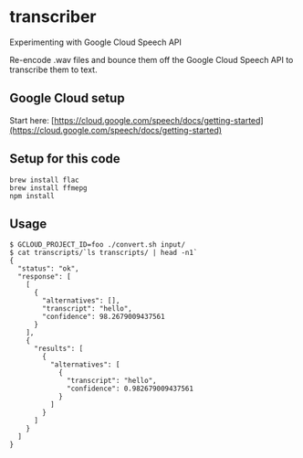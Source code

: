 # transcriber
Experimenting with Google Cloud Speech API

Re-encode .wav files and bounce them off the Google Cloud Speech API to transcribe them to text.

## Google Cloud setup
Start here: [https://cloud.google.com/speech/docs/getting-started](https://cloud.google.com/speech/docs/getting-started)

## Setup for this code
```
brew install flac
brew install ffmepg
npm install
```

## Usage
```
$ GCLOUD_PROJECT_ID=foo ./convert.sh input/
$ cat transcripts/`ls transcripts/ | head -n1`
{
  "status": "ok",
  "response": [
    [
      {
        "alternatives": [],
        "transcript": "hello",
        "confidence": 98.2679009437561
      }
    ],
    {
      "results": [
        {
          "alternatives": [
            {
              "transcript": "hello",
              "confidence": 0.982679009437561
            }
          ]
        }
      ]
    }
  ]
}

```